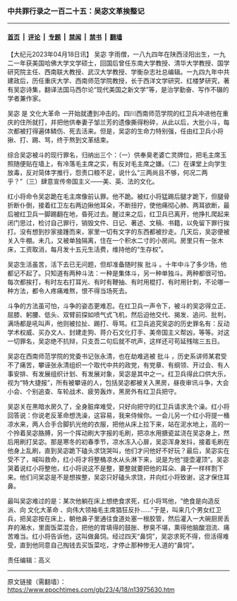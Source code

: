 ### 中共罪行录之一百二十五：吴宓文革挨整记

---

#### [首页](../../../..?n13975630) &nbsp;|&nbsp; [评论](../../../../../epoch-comment?n13975630) &nbsp;|&nbsp; [专题](../../../../../epoch-special?n13975630) &nbsp;|&nbsp; [禁闻](../../../../../epoch-news?n13975630) &nbsp;|&nbsp; [禁书](../../../../../books?n13975630) &nbsp;|&nbsp; [翻墙](https://github.com/gfw-breaker/nogfw/blob/master/README.md?n13975630)


<div class="post_content" id="artbody" itemprop="articleBody">
 <!-- article content begin -->
 <p>
  【大纪元2023年04月18日讯】
  <ok href="https://www.epochtimes.com/gb/tag/%E5%90%B4%E5%AE%93.html">
   吴宓
  </ok>
  字雨僧，一八九四年在陕西泾阳出生，一九二一年获美国哈佛大学文学硕士，回国后曾任东南大学教授、清华大学教授、国学研究院主任、西南联大教授、武汉大学教授、学衡杂志社总编辑。一九四九年中共建政后，历任重庆大学、西南师范学院教授，长于西洋文学研究、红楼梦研究，著有吴宓诗集，翻译法国马西尔论“现代美国之新文学”等，是治学勤奋、写作不辍的学者兼作家。
 </p>
 <p>
  <ok href="https://www.epochtimes.com/gb/tag/%E5%90%B4%E5%AE%93.html">
   吴宓
  </ok>
  是
  <ok href="https://www.epochtimes.com/gb/tag/%E6%96%87%E5%8C%96%E5%A4%A7%E9%9D%A9%E5%91%BD.html">
   文化大革命
  </ok>
  一开始就遭到冲击的。四川西南师范学院的红卫兵冲进他在重庆的住所就打，并把他供奉妻子邹兰芳的遗像撕得粉碎，从此以后，大批小斗，每次都被打得遍体鳞伤、死去活来。但是，吴宓的生命力特别强，任由红卫兵小将揪、打、踢、骂，终于熬到文革结束。
 </p>
 <p>
  综合吴宓被斗的现行罪名，归纳出三个：（一）供奉臭老婆亡灵牌位，把毛主席玉照随便贴在墙上，有冷落毛主席之实，有反对毛主席之嫌。（二）在课堂上向学生放毒，反对简体字推行，怨责口粮不足，说什么“三两尚且不够，何况二两乎？”（三）肆意宣传帝国主义——美、英、法的文化。
 </p>
 <p>
  红小将命令吴宓跪在毛主席像前认罪。他不跪。被红小将猛踢后腿才跪下，但腿骨折断仆倒，接着红卫左右两边揪他耳朵，不断扭拧，使他痛彻心肺、两耳欲断，最后被红卫兵一脚踢翻在地，昏死过去。醒过来之后，红卫兵已离开，他挣扎爬起来闭门思过，检讨自己罪行，销毁文件、日记、著述、文稿、书籍，以免留下罪行挨打。没有想到抄家接踵而来，家里一切有文字的东西都被抄走。几天后，吴宓便被关入牛棚。未几，又被单独隔离，住在一个积水二寸的小房间。房里只有一张木床，工资取消，每月发十五元生活费，维持他的“生存权”。
 </p>
 <p>
  吴宓生活虽苦，活下去已无问题，但却准备随时挨
  <ok href="https://www.epochtimes.com/gb/tag/%E6%89%B9%E6%96%97.html">
   批斗
  </ok>
  。十年中斗了多少场，他都记不起了。只知道有两种斗法：一种是集体斗，另一种单独斗。两种都很可怕，每次都挨打，有时左右打耳光、有时有鞭抽、有时用棍打、有时用针刺，不论哪一种方法，都令人疼痛难熬，恨不得当场死去。
 </p>
 <p>
  斗争的方法虽可怕，斗争的姿态更难忍。在红卫兵一声令下，被斗的吴宓得立正、屈膝、躬腰、低头、双臂前探如喷气式飞机，然后迫他交代、揭发、追问、批判，满场都是吼叫声，他则被拉扯、踢打、辱骂。红卫兵追究吴宓的历史罪名有：反动学术权威、买办文人、封建走狗、蒋介石文化打手、美帝国主义帮凶，等等。对这一切罪名，吴宓绝不抗辩，只支吾二句后就不吭声，这样还可苟延残喘三五日。
 </p>
 <p>
  吴宓在西南师范学院的党委书记张永清，也在劫难逃被
  <ok href="https://www.epochtimes.com/gb/tag/%E6%89%B9%E6%96%97.html">
   批斗
  </ok>
  ，历史系讲师某君受不了痛苦，攀诬张永清组织一个取代中共的政党，有党章、有纲领、开过会、有人事安排、有发展组织计划、有发展对象，吴宓是其中之一。红卫兵得此口供大乐，视为“特大捷报”，所有被攀诬的人，包括吴宓都被关入黑房，昼夜审讯斗争，大会小会、个别追查、车轮战术、疲劳轰炸，黑房外有红卫兵把守。
 </p>
 <p>
  吴宓关在黑暗水房久了，全身脏痒难受，只好向把守的红卫兵请求洗个澡。红小将回答说：你说老反革命想洗澡，这容易，我来侍候你。一会儿另一个红小将提一桶凉水来，两人合手合脚扒光他的衣服，把他从床上拉下来，站在泥水地上，高的一个拎着吴宓胳膊，另一个挥动刷大字报的毛刷，把凉水用搪瓷盆浇在吴宓身上，然后用刷打吴宓。那是寒冬的初春季节，凉水冻入心扉，吴宓浑身发抖，接着毛刷在他身上乱刷，直到吴宓跪下磕头求饶哭叫，他们才问他好不好玩？最后，吴宓实在受不了，喊叫救命，红小将才将整桶凉水从头淋下来，说是为他“提壶灌顶”。吴宓哭着说红小将整他，红小将说这不是整，要整就要把他的耳朵、鼻子一样样割下来。他们问吴宓是不是想挨整，吴宓只好磕头求饶，并向红小将致谢，这才保住耳鼻。
 </p>
 <p>
  最叫吴宓难过的是：某次他躺在床上想绝食求死，红小将骂他，“绝食是向造反派、向
  <ok href="https://www.epochtimes.com/gb/tag/%E6%96%87%E5%8C%96%E5%A4%A7%E9%9D%A9%E5%91%BD.html">
   文化大革命
  </ok>
  、向伟大领袖毛主席猖狂反扑……”于是，叫来几个男女红卫兵，把吴宓按在床上，朝他鼻子里通往食道处塞一根胶管，然后灌入一大碗厨房丢弃的潲水，里面饭菜混合，把他的胃填得的鼓胀、秽臭不堪，熏得他脑酸泪流、痛苦难当。红小将告诉他，这叫做鼻饲。经过四天“鼻饲”，吴宓求死不得，但活得难受，直到他同意自己掏钱去买饭菜吃，才停止那种惨无人道的“鼻饲”。
 </p>
 <p>
  责任编辑：高义
 </p>
 <!-- article content end -->
 <div id="below_article_ad">
 </div>
</div>


---

原文链接（需翻墙）：https://www.epochtimes.com/gb/23/4/18/n13975630.htm